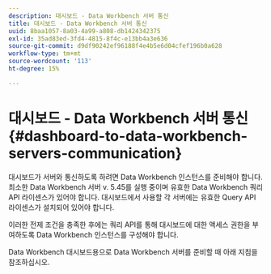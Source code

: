 ```yaml
---
description: 대시보드 - Data Workbench 서버 통신
title: 대시보드 - Data Workbench 서버 통신
uuid: 8baa1057-8a03-4a99-a808-db1424342375
exl-id: 35ad83ed-3fd4-4815-8f4c-e13bb4a3e636
source-git-commit: d9df90242ef96188f4e4b5e6d04cfef196b0a628
workflow-type: tm+mt
source-wordcount: '113'
ht-degree: 15%

---
```


# 대시보드 - Data Workbench 서버 통신{#dashboard-to-data-workbench-servers-communication}

대시보드가 서버와 통신하도록 하려면 Data Workbench 인스턴스를 준비해야 합니다. 최소한 Data Workbench 서버 v. 5.45를 실행 중이며 유효한 Data Workbench 쿼리 API 라이센스가 있어야 합니다. 대시보드에서 사용할 각 서버에는 유효한 Query API 라이센스가 설치되어 있어야 합니다.

이러한 전제 조건을 충족한 후에는 쿼리 API를 통해 대시보드에 대한 액세스 권한을 부여하도록 Data Workbench 인스턴스를 구성해야 합니다.

Data Workbench 대시보드용으로 Data Workbench 서버를 준비할 때 아래 지침을 참조하십시오.
